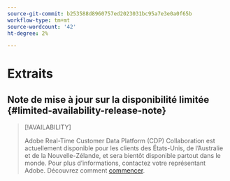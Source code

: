 ```yaml
---
source-git-commit: b253588d8960757ed2023031bc95a7e3e0a0f65b
workflow-type: tm+mt
source-wordcount: '42'
ht-degree: 2%

---
```

# Extraits

## Note de mise à jour sur la disponibilité limitée {#limited-availability-release-note}

>[!AVAILABILITY]
>
>Adobe Real-Time Customer Data Platform (CDP) Collaboration est actuellement disponible pour les clients des États-Unis, de l’Australie et de la Nouvelle-Zélande, et sera bientôt disponible partout dans le monde. Pour plus d’informations, contactez votre représentant Adobe. Découvrez comment [commencer](/help/guide/home.md#get-started).



